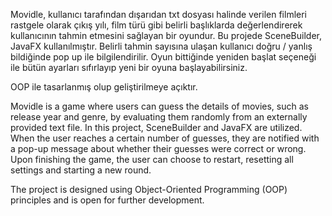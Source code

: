 Movidle, kullanıcı tarafından dışarıdan txt dosyası halinde verilen filmleri rastgele olarak çıkış yılı, film türü gibi belirli başlıklarda değerlendirerek kullanıcının tahmin etmesini sağlayan bir oyundur. 
Bu projede SceneBuilder, JavaFX kullanılmıştır. Belirli tahmin sayısına ulaşan kullanıcı doğru / yanlış bildiğinde pop up ile bilgilendirilir. Oyun bittiğinde yeniden başlat seçeneği ile bütün ayarları sıfırlayıp yeni bir oyuna başlayabilirsiniz.

OOP ile tasarlanmış olup geliştirilmeye açıktır.


Movidle is a game where users can guess the details of movies, such as release year and genre, by evaluating them randomly from an externally provided text file. In this project, SceneBuilder and JavaFX are utilized. When the user reaches a certain number of guesses, they are notified with a pop-up message about whether their guesses were correct or wrong. Upon finishing the game, the user can choose to restart, resetting all settings and starting a new round.

The project is designed using Object-Oriented Programming (OOP) principles and is open for further development.
